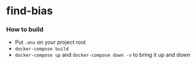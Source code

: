 # find-bias

### How to build
* Put `.env` on your project root
* `docker-compose build`
* `docker-compose up` and `docker-compose down -v` to bring it up and down

